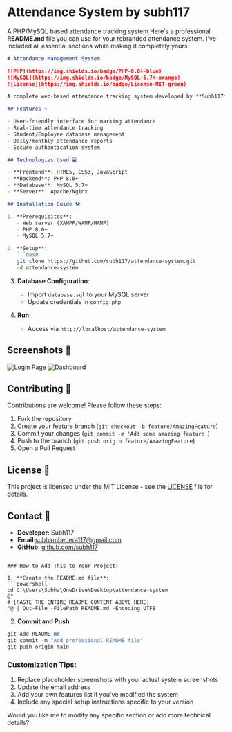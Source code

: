 ﻿# Attendance System by subh117
A PHP/MySQL based attendance tracking system
Here's a professional **README.md** file you can use for your rebranded attendance system. I've included all essential sections while making it completely yours:

```markdown
# Attendance Management System

![PHP](https://img.shields.io/badge/PHP-8.0+-blue)
![MySQL](https://img.shields.io/badge/MySQL-5.7+-orange)
![License](https://img.shields.io/badge/License-MIT-green)

A complete web-based attendance tracking system developed by **Subh117** for managing student/employee attendance records.

## Features ✨

- User-friendly interface for marking attendance
- Real-time attendance tracking
- Student/Employee database management
- Daily/monthly attendance reports
- Secure authentication system

## Technologies Used 💻

- **Frontend**: HTML5, CSS3, JavaScript
- **Backend**: PHP 8.0+
- **Database**: MySQL 5.7+
- **Server**: Apache/Nginx

## Installation Guide 🛠️

1. **Prerequisites**:
   - Web server (XAMPP/WAMP/MAMP)
   - PHP 8.0+
   - MySQL 5.7+

2. **Setup**:
   ```bash
   git clone https://github.com/subh117/attendance-system.git
   cd attendance-system
   ```

3. **Database Configuration**:
   - Import `database.sql` to your MySQL server
   - Update credentials in `config.php`

4. **Run**:
   - Access via `http://localhost/attendance-system`

## Screenshots 📸

![Login Page](screenshots/login.png)
![Dashboard](screenshots/dashboard.png)

## Contributing 🤝

Contributions are welcome! Please follow these steps:
1. Fork the repository
2. Create your feature branch (`git checkout -b feature/AmazingFeature`)
3. Commit your changes (`git commit -m 'Add some amazing feature'`)
4. Push to the branch (`git push origin feature/AmazingFeature`)
5. Open a Pull Request

## License 📜

This project is licensed under the MIT License - see the [LICENSE](LICENSE) file for details.

## Contact 📧

- **Developer**: Subh117
- **Email**:subhambehera117@gmail.com
- **GitHub**: [github.com/subh117](https://github.com/subh117)

```

### How to Add This to Your Project:

1. **Create the README.md file**:
```powershell
cd C:\Users\Subha\OneDrive\Desktop\attendance-system
@"
# [PASTE THE ENTIRE README CONTENT ABOVE HERE]
"@ | Out-File -FilePath README.md -Encoding UTF8
```

2. **Commit and Push**:
```powershell
git add README.md
git commit -m "Add professional README file"
git push origin main
```

### Customization Tips:
1. Replace placeholder screenshots with your actual system screenshots
2. Update the email address
3. Add your own features list if you've modified the system
4. Include any special setup instructions specific to your version

Would you like me to modify any specific section or add more technical details?
